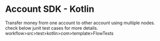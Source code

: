# Account SDK - Kotlin

Transfer money from one account to other account using multiple nodes.
check below junit test cases for more details.
workflow>src>test>kotlin>com>template>FlowTests